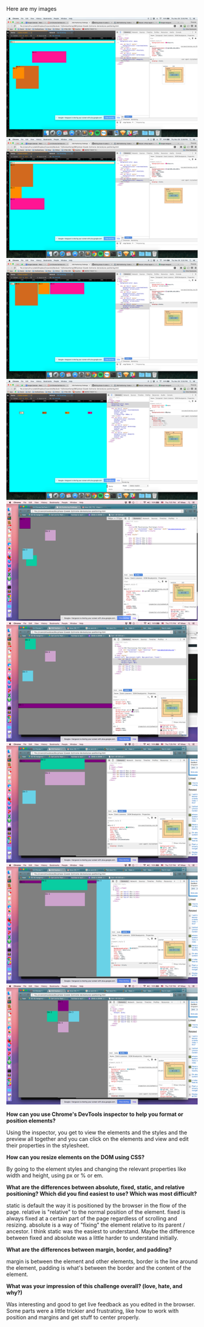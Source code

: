 Here are my images

![3.4 Ex 1](../../week-2/34-screenshots/34e1.png)
![3.4 Ex 2](../../week-2/34-screenshots/34e2.png)
![3.4 Ex 3](../../week-2/34-screenshots/34e3.png)
![3.4 Ex 4](../../week-2/34-screenshots/34e4.png)
![3.4 Ex 5](../../week-2/34-screenshots/34e5.png)
![3.4 Ex 6](../../week-2/34-screenshots/34e6.png)
![3.4 Ex 7](../../week-2/34-screenshots/34e7.png)
![3.4 Ex 8](../../week-2/34-screenshots/34e8.png)
![3.4 Ex 9](../../week-2/34-screenshots/34e9.png)

**How can you use Chrome's DevTools inspector to help you format or position elements?**

Using the inspector, you get to view the elements and the styles and the preview all together and you can click on the elements and view and edit their properties in the stylesheet.

**How can you resize elements on the DOM using CSS?**

By going to the element styles and changing the relevant properties like width and height, using px or % or em.

**What are the differences between absolute, fixed, static, and relative positioning? Which did you find easiest to use? Which was most difficult?**

static is default the way it is positioned by the browser in the flow of the page. relative is "relative" to the normal position of the element.  fixed is always fixed at a certain part of the page regardless of scrolling and resizing.  absolute is a way of "fixing" the element relative to its parent / ancestor.  I think static was the easiest to understand.  Maybe the difference between fixed and absolute was a little harder to understand initially.

**What are the differences between margin, border, and padding?**

margin is between the element and other elements, border is the line around the element, padding is what's between the border and the content of the element.

**What was your impression of this challenge overall? (love, hate, and why?)**

Was interesting and good to get live feedback as you edited in the browser.  Some parts were a little trickier and frustrating, like how to work with position and margins and get stuff to center properly.
